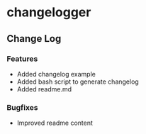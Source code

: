 # changelogger


## Change Log

### Features
- Added changelog example
- Added bash script to generate changelog
- Added readme.md

### Bugfixes
- Improved readme content
